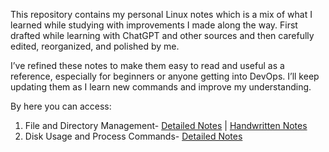 This repository contains my personal Linux notes which is a mix of what I learned while studying with improvements I made along the way. First drafted while learning with ChatGPT and other sources and then carefully edited, reorganized, and polished by me.
 
I’ve refined these notes to make them easy to read and useful as a reference, especially for beginners or anyone getting into DevOps. I’ll keep updating them as I learn new commands and improve my understanding.

By here you can access:
1. File and Directory Management- [Detailed Notes](./Linux%20Commands/01_File%20and%20Directory%20Management/Detailed%20notes.md) | [Handwritten Notes](././Linux%20Commands/01_File%20and%20Directory%20Management/Handwritten%20Notes.md)
2. Disk Usage and Process Commands- [Detailed Notes](./Linux%20Commands/02_Disk%20Usage%20Commands/Detailed%20notes.md)










